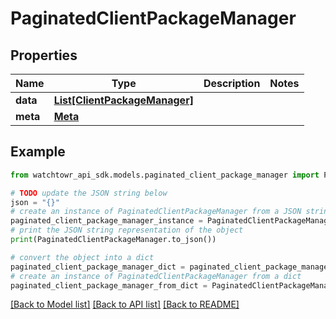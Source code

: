 # PaginatedClientPackageManager


## Properties

Name | Type | Description | Notes
------------ | ------------- | ------------- | -------------
**data** | [**List[ClientPackageManager]**](ClientPackageManager.md) |  | 
**meta** | [**Meta**](Meta.md) |  | 

## Example

```python
from watchtowr_api_sdk.models.paginated_client_package_manager import PaginatedClientPackageManager

# TODO update the JSON string below
json = "{}"
# create an instance of PaginatedClientPackageManager from a JSON string
paginated_client_package_manager_instance = PaginatedClientPackageManager.from_json(json)
# print the JSON string representation of the object
print(PaginatedClientPackageManager.to_json())

# convert the object into a dict
paginated_client_package_manager_dict = paginated_client_package_manager_instance.to_dict()
# create an instance of PaginatedClientPackageManager from a dict
paginated_client_package_manager_from_dict = PaginatedClientPackageManager.from_dict(paginated_client_package_manager_dict)
```
[[Back to Model list]](../README.md#documentation-for-models) [[Back to API list]](../README.md#documentation-for-api-endpoints) [[Back to README]](../README.md)


